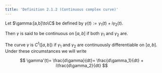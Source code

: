 ```yaml
---
title: 'Definition 2.1.2 (Continuous complex curve)'
---
```


Let $\gamma:[a,b]\to\C$ be defined by $\gamma(t):=\gamma_1(t) +
i\gamma_2(t)$.

Then $\gamma$ is said to be continuous on $[a,b]$ if both $\gamma_1$
and $\gamma_2$ are.

The curve $\gamma$ is $C^1([a,b])$ if $\gamma_1$ and $\gamma_2$ are
continuously differentiable on $[a,b]$. Under these circumstances we
will write

$$
\gamma'(t)=
\frac{d\gamma}{dt}=
\frac{d\gamma_1}{dt} + i\frac{d\gamma_2}{dt}
$$
